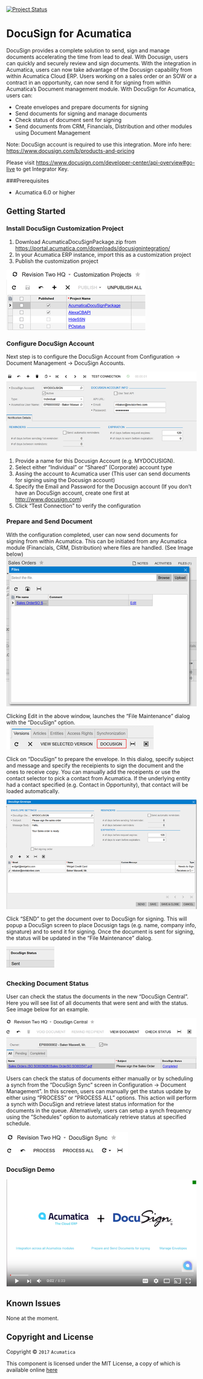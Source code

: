 [![Project Status](http://opensource.box.com/badges/active.svg)](http://opensource.box.com/badges)

DocuSign for Acumatica
==================================
DocuSign provides a complete solution to send, sign and manage documents accelerating the time from lead to deal. With Docusign, users can quickly and securely review and sign documents.
With the integration in Acumatica, users can now take advantage of the Docusign capability from within Acumatica Cloud ERP. Users working on a sales order or an SOW or a contract in an opportunity, can now send it for signing from within Acumatica’s Document management module.
With DocuSign for Acumatica, users can:
- Create envelopes and prepare documents for signing
- Send documents for signing and manage documents
- Check status of document sent for signing
- Send documents from CRM, Financials, Distribution and other modules using Document Management

Note: DocuSign account is required to use this integration.
More info here: https://www.docusign.com/b/products-and-pricing

Please visit https://www.docusign.com/developer-center/api-overview#go-live to get Integrator Key.

###Prerequisites
* Acumatica 6.0 or higher

Getting Started
-----------

### Install DocuSign Customization Project
1. Download AcumaticaDocuSignPackage.zip from https://portal.acumatica.com/downloads/docusignintegration/
2. In your Acumatica ERP instance, import this as a customization project
3. Publish the customization project

![Screenshot](/_ReadMeImages/Image1.png)

### Configure DocuSign Account
Next step is to configure the DocuSign Account from Configuration -> Document Management -> DocuSign Accounts.

![Screenshot](/_ReadMeImages/Image2.png)

1. Provide a name for this Docusign Account (e.g. MYDOCUSIGN).
2. Select either “Individual” or “Shared” (Corporate) account type
3. Assing the account to Acumatica user (This user can send documents for signing using the Docusign account)
4. Specify the Email and Password for the Docusign account (If you don’t have an DocuSign account, create one first at http://www.docusign.com)
5. Click “Test Connection” to verify the configuration

###	Prepare and Send Document
With the configuration completed, user can now send documents for signing from within Acumatica. This can be initiated from any Acumatica module (Financials, CRM, Distribution) where files are handled. (See Image below)
![Screenshot](/_ReadMeImages/Image3.png)

Clicking Edit in the above window, launches the “File Maintenance” dialog with the “DocuSign” option.
![Screenshot](/_ReadMeImages/Image4.png)

Click on “DocuSign” to prepare the envelope. In this dialog, specify subject and message and specify the receipients to sign the document and the ones to receive copy. You can manually add the receipents or use the contact selector to pick a contact from Acumatica. 
If the underlying entity had a contact specified (e.g. Contact in Opportunity), that contact will be loaded automatically.

![Screenshot](/_ReadMeImages/Image5.png)

Click “SEND” to get the document over to DocuSign for signing. This will popup a DocuSign screen to place Docusign tags (e.g. name, company info, signature) and to send it for signing.
Once the document is sent for signing, the status will be updated in the “File Maintenance” dialog. 

![Screenshot](/_ReadMeImages/Image6.png)

### Checking Document Status
User can check the status the documents in the new “DocuSign Central”. Here you will see list of all documents that were sent and with the status. See image below for an example.

![Screenshot](/_ReadMeImages/Image7.png)

Users can check the status of documents either manually or by scheduling a synch from the “DocuSign Sync” screen in Configuration -> Document Management”. In this screen, users can manually get the status update by either using “PROCESS” or “PROCESS ALL” options. This action will perform a synch with DocuSign and retrieve latest status information for the documents in the queue.
Alternatively, users can setup a synch frequency using the  ”Schedules” option to automaticaly retrieve status at specified schedule.

![Screenshot](/_ReadMeImages/Image8.png)

### DocuSign Demo
[![Screenshot](/_ReadMeImages/Image9.png)](https://www.youtube.com/watch?v=Mv-b8_iwLiE&feature=youtu.be)

Known Issues
------------
None at the moment.

## Copyright and License

Copyright © `2017` `Acumatica`

This component is licensed under the MIT License, a copy of which is available online [here](LICENSE.md)
